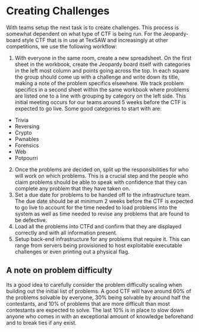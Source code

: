 # Creating Challenges

With teams setup the next task is to create challenges.  This process is somewhat dependent on what type of CTF is being run.  For the Jeopardy-board style CTF that is in use at TexSAW and increasingly at other competitions, we use the following workflow:

1. With everyone in the same room, create a new spreadsheet.  On the first sheet in the workbook, create the Jeopardy board itself with categories in the left most column and points going across the top.  In each square the group should come up with a challenge and write down its title, making a note of the problem specifics elsewhere.  We track problem specifics in a second sheet within the same workbook where problems are listed one to a line with grouping by category on the left side.  This initial meeting occurs for our teams around 5 weeks before the CTF is expected to go live.  Some good categories to start with are:
  * Trivia
  * Reversing
  * Crypto
  * Pwnables
  * Forensics
  * Web
  * Potpourri
2. Once the problems are decided on, split up the responsibilities for who will work on which problems.  This is a crucial step and the people who claim problems should be able to speak with confidence that they can complete any problem that they have taken on.
3. Set a due date for problems to be handed off to the infrastructure team.  The due date should be at minimum 2 weeks before the CTF is expected to go live to account for the time needed to load problems into the system as well as time needed to revise any problems that are found to be defective.
4. Load all the problems into CTFd and confirm that they are displayed correctly and with all information present.
5. Setup back-end infrastructure for any problems that require it.  This can range from servers being provisioned to host exploitable executable challenges or even printing out a physical flag.


## A note on problem difficulty

Its a good idea to carefully consider the problem difficulty scaling when building out the initial list of problems.  A good CTF will have around 60% of the problems solvable by everyone, 30% being solvable by around half the contestants, and 10% of problems that are more difficult than most contestants are expected to solve.  The last 10% is in place to slow down anyone who comes in with an exceptional amount of knowledge beforehand and to break ties if any exist.
